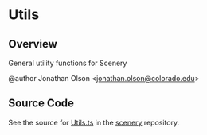 # Utils

## Overview

General utility functions for Scenery

@author Jonathan Olson &lt;jonathan.olson@colorado.edu&gt;



## Source Code

See the source for [Utils.ts](https://github.com/phetsims/scenery/blob/main/js/util/Utils.ts) in the [scenery](https://github.com/phetsims/scenery) repository.
